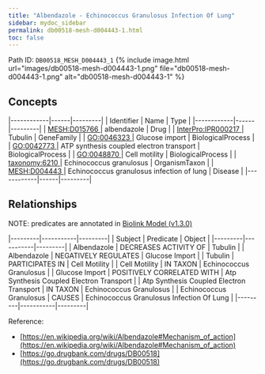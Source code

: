 ```yaml
---
title: "Albendazole - Echinococcus Granulosus Infection Of Lung"
sidebar: mydoc_sidebar
permalink: db00518-mesh-d004443-1.html
toc: false 
---
```



Path ID: `DB00518_MESH_D004443_1`
{% include image.html url="images/db00518-mesh-d004443-1.png" file="db00518-mesh-d004443-1.png" alt="db00518-mesh-d004443-1" %}

## Concepts

|------------|------|---------|
| Identifier | Name | Type    |
|------------|------|---------|
| <a href="https://identifiers.org/MESH:D015766">MESH:D015766 </a> | albendazole | Drug |
| <a href="https://identifiers.org/InterPro:IPR000217">InterPro:IPR000217 </a> | Tubulin | GeneFamily |
| <a href="https://identifiers.org/GO:0046323">GO:0046323 </a> | Glucose import | BiologicalProcess |
| <a href="https://identifiers.org/GO:0042773">GO:0042773 </a> | ATP synthesis coupled electron transport | BiologicalProcess |
| <a href="https://identifiers.org/GO:0048870">GO:0048870 </a> | Cell motility | BiologicalProcess |
| <a href="https://identifiers.org/taxonomy:6210">taxonomy:6210 </a> | Echinococcus granulosus | OrganismTaxon |
| <a href="https://identifiers.org/MESH:D004443">MESH:D004443 </a> | Echinococcus granulosus infection of lung | Disease |
|------------|------|---------|

## Relationships


NOTE: predicates are annotated in <a href="https://github.com/biolink/biolink-model/releases/tag/v1.3.0">Biolink Model (v1.3.0)</a>

|---------|-----------|---------|
| Subject | Predicate | Object  |
|---------|-----------|---------|
| Albendazole | DECREASES ACTIVITY OF | Tubulin |
| Albendazole | NEGATIVELY REGULATES | Glucose Import |
| Tubulin | PARTICIPATES IN | Cell Motility |
| Cell Motility | IN TAXON | Echinococcus Granulosus |
| Glucose Import | POSITIVELY CORRELATED WITH | Atp Synthesis Coupled Electron Transport |
| Atp Synthesis Coupled Electron Transport | IN TAXON | Echinococcus Granulosus |
| Echinococcus Granulosus | CAUSES | Echinococcus Granulosus Infection Of Lung |
|---------|-----------|---------|

Reference: 
  - [https://en.wikipedia.org/wiki/Albendazole#Mechanism_of_action](https://en.wikipedia.org/wiki/Albendazole#Mechanism_of_action)
  - [https://go.drugbank.com/drugs/DB00518](https://go.drugbank.com/drugs/DB00518)

